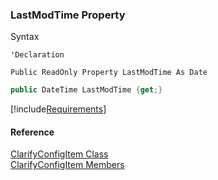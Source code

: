 ﻿### LastModTime Property

Syntax

```vbnet
'Declaration

Public ReadOnly Property LastModTime As Date
```

```csharp
public DateTime LastModTime {get;}
```

[!include[Requirements](../partials/requirements.md)]

#### Reference

[ClarifyConfigItem Class](fcSDK~FChoice.Foundation.Clarify.DataObjects.ClarifyConfigItem.md)  
[ClarifyConfigItem Members](fcSDK~FChoice.Foundation.Clarify.DataObjects.ClarifyConfigItem_members.md)